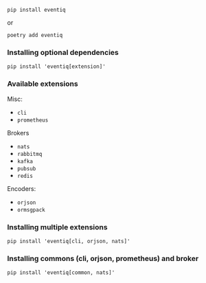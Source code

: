 ```shell
pip install eventiq
```
or

```shell
poetry add eventiq
```

### Installing optional dependencies

```shell
pip install 'eventiq[extension]'
```

### Available extensions

Misc:

- `cli`
- `prometheus`

Brokers

- `nats`
- `rabbitmq`
- `kafka`
- `pubsub`
- `redis`

Encoders:

- `orjson`
- `ormsgpack`


### Installing multiple extensions

```shell
pip install 'eventiq[cli, orjson, nats]'
```

### Installing commons (cli, orjson, prometheus) and broker

```shell
pip install 'eventiq[common, nats]'
```
